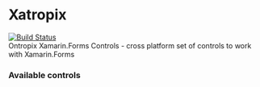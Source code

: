 # Xatropix
[![Build Status](https://travis-ci.org/Ontropix/xatropix.svg?branch=master)](https://travis-ci.org/Ontropix/xatropix) <br/>
Ontropix Xamarin.Forms Controls - cross platform set of controls to work with Xamarin.Forms

### Available controls
